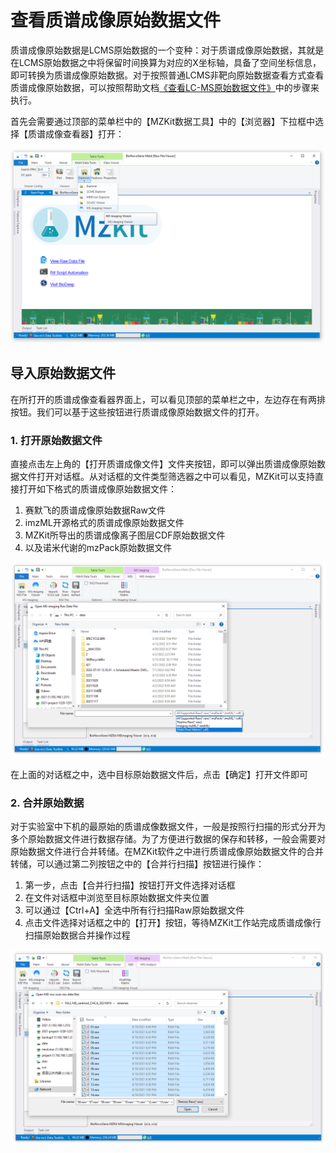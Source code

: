 # 查看质谱成像原始数据文件

<!-- 2022-07-14 -->

质谱成像原始数据是LCMS原始数据的一个变种：对于质谱成像原始数据，其就是在LCMS原始数据之中将保留时间换算为对应的X坐标轴，具备了空间坐标信息，即可转换为质谱成像原始数据。对于按照普通LCMS非靶向原始数据查看方式查看质谱成像原始数据，可以按照帮助文档[《查看LC-MS原始数据文件》](/zh/#view-lc-ms)中的步骤来执行。

首先会需要通过顶部的菜单栏中的【MZKit数据工具】中的【浏览器】下拉框中选择【质谱成像查看器】打开：

![](images/MSIViewerMenu.PNG)

## 导入原始数据文件

在所打开的质谱成像查看器界面上，可以看见顶部的菜单栏之中，左边存在有两排按钮。我们可以基于这些按钮进行质谱成像原始数据文件的打开。

### 1. 打开原始数据文件

直接点击左上角的【打开质谱成像文件】文件夹按钮，即可以弹出质谱成像原始数据文件打开对话框。从对话框的文件类型筛选器之中可以看见，MZKit可以支持直接打开如下格式的质谱成像原始数据文件：

1. 赛默飞的质谱成像原始数据Raw文件
2. imzML开源格式的质谱成像原始数据文件
3. MZKit所导出的质谱成像离子图层CDF原始数据文件
4. 以及诺米代谢的mzPack原始数据文件

![](images/OpenMSIRawFile.PNG)

在上面的对话框之中，选中目标原始数据文件后，点击【确定】打开文件即可

### 2. 合并原始数据

对于实验室中下机的最原始的质谱成像数据文件，一般是按照行扫描的形式分开为多个原始数据文件进行数据存储。为了方便进行数据的保存和转移，一般会需要对原始数据文件进行合并转储。在MZKit软件之中进行质谱成像原始数据文件的合并转储，可以通过第二列按钮之中的【合并行扫描】按钮进行操作：

1. 第一步，点击【合并行扫描】按钮打开文件选择对话框
2. 在文件对话框中浏览至目标原始数据文件夹位置
3. 可以通过【Ctrl+A】全选中所有行扫描Raw原始数据文件
4. 点击文件选择对话框之中的【打开】按钮，等待MZKit工作站完成质谱成像行扫描原始数据合并操作过程

![](images/CombineRowScans.PNG)

